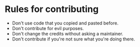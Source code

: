 # Rules for contributing
- Don't use code that you copied and pasted before.
- Don't contribute for evil purposes.
- Don't change the credits without asking a maintainer.
- Don't contribute if you're not sure what you're doing there.
